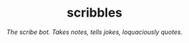<h1 align="center">scribbles</h1>

<p align="center"><i>The scribe bot. Takes notes, tells jokes, loquaciously quotes.</i></p>
